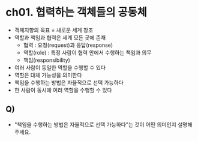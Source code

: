 # ch01. 협력하는 객체들의 공동체
* 객체지향의 목표 = 새로운 세계 창조
* 역할과 책임과 협력은 세계 모든 곳에 존재
  * 협력 : 요청(request)과 응답(response)
  * 역할(role) : 특정 사람이 협력 안에서 수행하는 책임과 의무
  * 책임(responsibility)
* 여러 사람이 동일한 역할을 수행할 수 있다
* 역할은 대체 가능성을 의미한다
* 책임을 수행하는 방법은 자율적으로 선택 가능하다
* 한 사람이 동시에 여러 역할을 수행할 수 있다

## Q)
* "책임을 수행하는 방법은 자율적으로 선택 가능하다"는 것이 어떤 의미인지 설명해주세요.
